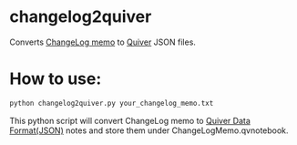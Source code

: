 # changelog2quiver
Converts [ChangeLog memo](http://0xcc.net/unimag/1/) to [Quiver](http://happenapps.com/#quiver) JSON files.

# How to use:
```sh
python changelog2quiver.py your_changelog_memo.txt
```
This python script will convert ChangeLog memo to [Quiver Data Format(JSON)](https://github.com/HappenApps/Quiver/wiki/Quiver-Data-Format) notes and store them under ChangeLogMemo.qvnotebook.
